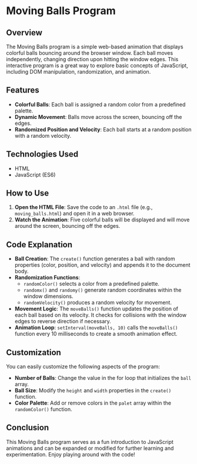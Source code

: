 # Moving Balls Program

## Overview

The Moving Balls program is a simple web-based animation that displays colorful balls bouncing around the browser window. Each ball moves independently, changing direction upon hitting the window edges. This interactive program is a great way to explore basic concepts of JavaScript, including DOM manipulation, randomization, and animation.

## Features

- **Colorful Balls**: Each ball is assigned a random color from a predefined palette.
- **Dynamic Movement**: Balls move across the screen, bouncing off the edges.
- **Randomized Position and Velocity**: Each ball starts at a random position with a random velocity.

## Technologies Used

- HTML
- JavaScript (ES6)

## How to Use

1. **Open the HTML File**: Save the code to an `.html` file (e.g., `moving_balls.html`) and open it in a web browser.
2. **Watch the Animation**: Five colorful balls will be displayed and will move around the screen, bouncing off the edges.

## Code Explanation

- **Ball Creation**: The `create()` function generates a ball with random properties (color, position, and velocity) and appends it to the document body.
- **Randomization Functions**: 
  - `randomColor()` selects a color from a predefined palette.
  - `randomx()` and `randomy()` generate random coordinates within the window dimensions.
  - `randomVelocity()` produces a random velocity for movement.
- **Movement Logic**: The `moveBalls()` function updates the position of each ball based on its velocity. It checks for collisions with the window edges to reverse direction if necessary.
- **Animation Loop**: `setInterval(moveBalls, 10)` calls the `moveBalls()` function every 10 milliseconds to create a smooth animation effect.

## Customization

You can easily customize the following aspects of the program:

- **Number of Balls**: Change the value in the for loop that initializes the `ball` array.
- **Ball Size**: Modify the `height` and `width` properties in the `create()` function.
- **Color Palette**: Add or remove colors in the `palet` array within the `randomColor()` function.

## Conclusion

This Moving Balls program serves as a fun introduction to JavaScript animations and can be expanded or modified for further learning and experimentation. Enjoy playing around with the code!
